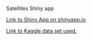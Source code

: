 Satellites Shiny app

[Link to Shiny App on shinyapp.io](https://simonjoyce.shinyapps.io/Satellites/)

[Link to Kaggle data set used.](https://www.kaggle.com/ucsusa/active-satellites)
